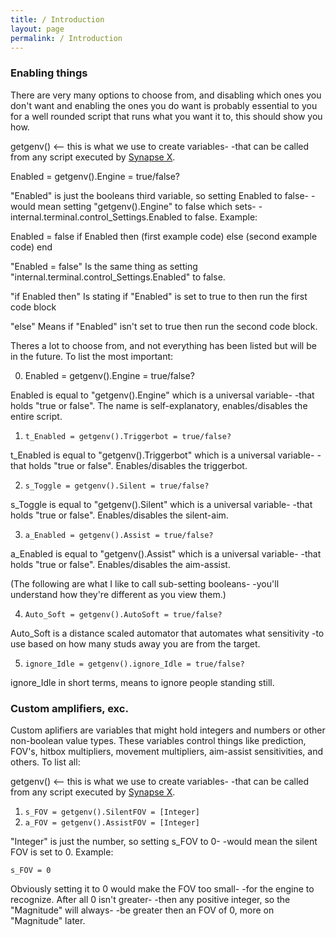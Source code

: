 ```yaml
---
title: / Introduction
layout: page
permalink: / Introduction
---
```


### Enabling things

There are very many options to choose from, and disabling which ones you don't want and enabling the ones you do want is probably essential to you for a well rounded script that runs what you want it to, this should show you how.

getgenv() <-- this is what we use to create variables- 
-that can be called from any script executed by [Synapse X](https://x.synapse.to/).

Enabled = getgenv().Engine = true/false?

"Enabled" is just the booleans third variable, so setting Enabled to false-
-would mean setting "getgenv().Engine" to false which sets-
-internal.terminal.control_Settings.Enabled to false. Example:

Enabled = false
if Enabled then
   (first example code)
else
   (second example code)
end

"Enabled = false" Is the same thing as setting 
"internal.terminal.control_Settings.Enabled" to false.

"if Enabled then" Is stating if "Enabled" 
is set to true to then run the first code block

"else" Means if "Enabled" isn't set to true 
then run the second code block.

Theres a lot to choose from, and not everything has been listed but will be in the future. To list the most important:


0. Enabled = getgenv().Engine = true/false?

 Enabled is equal to "getgenv().Engine" which is a universal variable-
 -that holds "true or false". The name is self-explanatory, enables/disables the entire script.

1. `t_Enabled = getgenv().Triggerbot = true/false?`

 t_Enabled is equal to "getgenv().Triggerbot" which is a universal variable-
 -that holds "true or false". Enables/disables the triggerbot.

2. `s_Toggle = getgenv().Silent = true/false?`

 s_Toggle is equal to "getgenv().Silent" which is a universal variable-
 -that holds "true or false". Enables/disables the silent-aim.

3. `a_Enabled = getgenv().Assist = true/false?`

 a_Enabled is equal to "getgenv().Assist" which is a universal variable-
 -that holds "true or false". Enables/disables the aim-assist.

(The following are what I like to call sub-setting booleans-
-you'll understand how they're different as you view them.)

4. `Auto_Soft = getgenv().AutoSoft = true/false?`

 Auto_Soft is a distance scaled automator that automates what sensitivity
 -to use based on how many studs away you are from the target.

5. `ignore_Idle = getgenv().ignore_Idle = true/false?`

 ignore_Idle in short terms, means to ignore people standing still.


### Custom amplifiers, exc.

Custom aplifiers are variables that might hold integers and numbers or other non-boolean value types. These variables control things like prediction, FOV's, hitbox multipliers, movement multipliers, aim-assist sensitivities, and others. To list all:

getgenv() <-- this is what we use to create variables- 
-that can be called from any script executed by [Synapse X](https://x.synapse.to/).

1. `s_FOV = getgenv().SilentFOV = [Integer]`
2. `a_FOV = getgenv().AssistFOV = [Integer]`

"Integer" is just the number, so setting s_FOV to 0-
-would mean the silent FOV is set to 0. Example:

`s_FOV = 0`

Obviously setting it to 0 would make the FOV too small-
-for the engine to recognize. After all 0 isn't greater-
-then any positive integer, so the "Magnitude" will always-
-be greater then an FOV of 0, more on "Magnitude" later.

